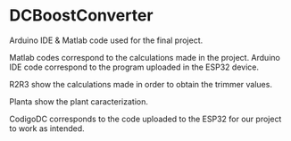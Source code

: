 # DCBoostConverter
Arduino IDE &amp; Matlab code used for the final project.


Matlab codes correspond to the calculations made in the project. Arduino IDE code correspond to the program uploaded in the ESP32 device.

R2R3 show the calculations made in order to obtain the trimmer values.


Planta show the plant caracterization.


CodigoDC corresponds to the code uploaded to the ESP32 for our project to work as intended.
